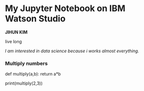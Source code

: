 # My Jupyter Notebook on IBM Watson Studio
**JIHUN KIM**

live long

*I am interested in data science because i works almost everything.*

### Multiply numbers

def multiply(a,b):
    return a*b

print(multiply(2,3))
